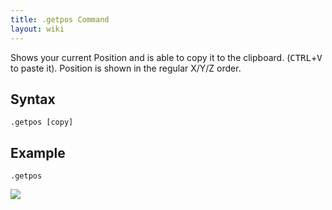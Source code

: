 ```yaml
---
title: .getpos Command
layout: wiki
---
```

Shows your current Position and is able to copy it to the clipboard. (<kbd>CTRL</kbd>+<kbd>V</kbd> to paste it).
Position is shown in the regular X/Y/Z order.

## Syntax
`.getpos [copy]`

## Example
`.getpos`

![](http://puu.sh/hJpGE/fbee4bae69.png)
